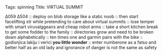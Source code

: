 Tags: spinning
Title: VIRTUAL SUMMIT
  
∆059 ∆504 :: deploy on blob storage like a static noob :: then start facelifting xtr while pretending to care about virtual summits :: lose temper with smart viruvalggeans and cheap robot arms :: take a short kitchen break to get some fodder to the family :: directories grow and need to be broken down alphabetically :: ten times one and garmin pairs with the bike :: godisnjica lakiju i verici **you little wonder** :: enter numberone as a fatso and better half as an old lady and ignorance of danger is not the same as safety